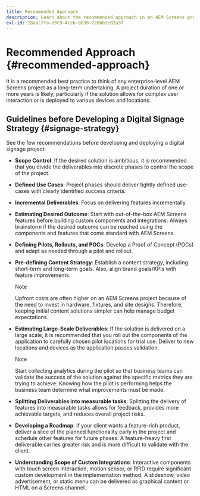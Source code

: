 ```yaml
---
title: Recommended Approach
description: Learn about the recommended approach in an AEM Screens project.
exl-id: 28aacffa-e9c9-4ccb-8038-720bb3e02a3f
---
```

# Recommended Approach {#recommended-approach}

It is a recommended best practice to think of any enterprise-level AEM Screens project as a long-term undertaking. A project duration of one or more years is likely, particularly if the solution allows for complex user interaction or is deployed to various devices and locations.

## Guidelines before Developing a Digital Signage Strategy {#signage-strategy}

See the few recommendations before developing and deploying a digital signage project:

* **Scope Control**:
 If the desired solution is ambitious, it is recommended that you divide the deliverables into discrete phases to control the scope of the project.

* **Defined Use Cases**:
 Project phases should deliver tightly defined use-cases with clearly identified success criteria. 

* **Incremental Deliverables**:
 Focus on delivering features incrementally.

* **Estimating Desired Outcome**:
 Start with out-of-the-box AEM Screens features before building custom components and integrations. Always brainstorm if the desired outcome can be reached using the components and features that come standard with AEM Screens.

* **Defining Pilots, Rollouts, and POCs**:
 Develop a Proof of Concept (POCs) and adapt as needed through a pilot and rollout.

* **Pre-defining Content Strategy**:
 Establish a content strategy, including short-term and long-term goals. Also, align brand goals/KPIs with feature improvements.

  >[!NOTE]
  >
  > Upfront costs are often higher on an AEM Screens project because of the need to invest in hardware, fixtures, and site designs. Therefore, keeping initial content solutions simpler can help manage budget expectations.

* **Estimating Large-Scale Deliverables**:
 If the solution is delivered on a large scale, it is recommended that you roll out the components of the application to carefully chosen pilot locations for trial use. Deliver to new locations and devices as the application passes validation.

  >[!NOTE]
  >
  > Start collecting analytics during the pilot so that business teams can validate the success of the solution against the specific metrics they are trying to achieve. Knowing how the pilot is performing helps the business team determine what improvements must be made.

* **Splitting Deliverables into measurable tasks**:
 Splitting the delivery of features into measurable tasks allows for feedback, provides more achievable targets, and reduces overall project risks. 

* **Developing a Roadmap**:
 If your client wants a feature-rich product, deliver a slice of the planned functionality early in the project and schedule other features for future phases. A feature-heavy first deliverable carries greater risk and is more difficult to validate with the client.

* **Understanding Scope of Custom Integrations**:
 Interactive components with touch screen interaction, motion sensor, or RFID require significant custom development in the implementation method. A slideshow, video advertisement, or static menu can be delivered as graphical content or HTML on a Screens channel.
